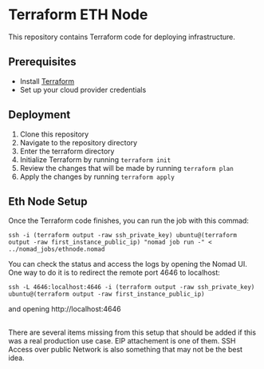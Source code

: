 # Terraform ETH Node

This repository contains Terraform code for deploying infrastructure.

## Prerequisites

- Install [Terraform](https://www.terraform.io/downloads.html)
- Set up your cloud provider credentials

## Deployment

1. Clone this repository
2. Navigate to the repository directory
3. Enter the terraform directory
4. Initialize Terraform by running `terraform init`
5. Review the changes that will be made by running `terraform plan`
6. Apply the changes by running `terraform apply`

## Eth Node Setup

Once the Terraform code finishes, you can run the job with this commad:

```
ssh -i (terraform output -raw ssh_private_key) ubuntu@(terraform output -raw first_instance_public_ip) "nomad job run -" < ../nomad_jobs/ethnode.nomad
```

You can check the status and access the logs by opening the Nomad UI. One way to do it is to redirect the remote port 4646 to localhost:
```
ssh -L 4646:localhost:4646 -i (terraform output -raw ssh_private_key) ubuntu@(terraform output -raw first_instance_public_ip) 
```
and opening http://localhost:4646

## 

There are several items missing from this setup that should be added if this was a real production use case. EIP attachement is one of them.
SSH Access over public Network is also something that may not be the best idea.